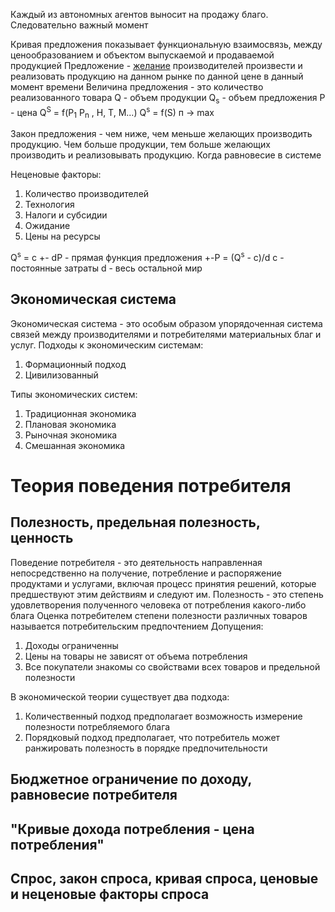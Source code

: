 Каждый из автономных агентов выносит на продажу благо. Следовательно важный момент 

Кривая предложения показывает функциональную взаимосвязь, между ценообразованием и объектом выпускаемой и продаваемой продукцией
Предложение - <u>желание</u> производителей произвести и реализовать продукцию на данном рынке по данной цене в данный момент времени
Величина предложения - это количество реализованного товара 
Q - объем продукции
Q<sub>s</sub> - объем предложения
P - цена
Q<sup>S</sup> = f(P<sub>1</sub> P<sub>n</sub> , H, T, M...) 
Q<sup>s</sup> = f(S)
п -> max

Закон предложения - чем ниже, чем меньше желающих производить продукцию. Чем больше продукции, тем больше желающих производить и реализовывать продукцию. Когда равновесие в системе

Неценовые факторы:
1. Количество производителей 
2. Технология
3. Налоги и субсидии
4. Ожидание
5. Цены на ресурсы

Q<sup>s</sup> = c +- dP - прямая функция предложения
+-P = (Q<sup>s</sup> - c)/d
с - постоянные затраты 
d - весь остальной мир

## Экономическая система
Экономическая система - это особым образом упорядоченная система связей между производителями и потребителями материальных благ и услуг.
Подходы к экономическим системам:
1. Формационный подход
2. Цивилизованный 

Типы экономических систем:
1. Традиционная экономика
2. Плановая экономика
3. Рыночная экономика
4. Смешанная экономика

# Теория поведения потребителя 
## Полезность, предельная полезность, ценность
Поведение потребителя - это деятельность направленная непосредственно на получение, потребление и распоряжение продуктами и услугами, включая процесс принятия решений, которые предшествуют этим действиям и следуют им.
Полезность - это степень удовлетворения полученного человека от потребления какого-либо блага
Оценка потребителем степени полезности различных товаров называется потребительским предпочтением 
Допущения:
1. Доходы ограниченны
2. Цены на товары не зависят от объема потребления
3. Все покупатели знакомы со свойствами всех товаров и предельной полезности

В экономической теории существует два подхода:
1. Количественный подход предполагает возможность измерение полезности потребляемого блага
2. Порядковый подход предполагает, что потребитель может ранжировать полезность в порядке предпочительности
## Бюджетное ограничение по доходу, равновесие потребителя
## "Кривые дохода потребления - цена потребления"
## Спрос, закон спроса, кривая спроса, ценовые и неценовые факторы спроса